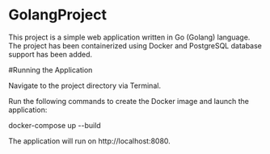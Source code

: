 # GolangProject
This project is a simple web application written in Go (Golang) language. The project has been containerized using Docker and PostgreSQL database support has been added.

#Running the Application

Navigate to the project directory via Terminal.

Run the following commands to create the Docker image and launch the application:


docker-compose up --build

The application will run on http://localhost:8080.

